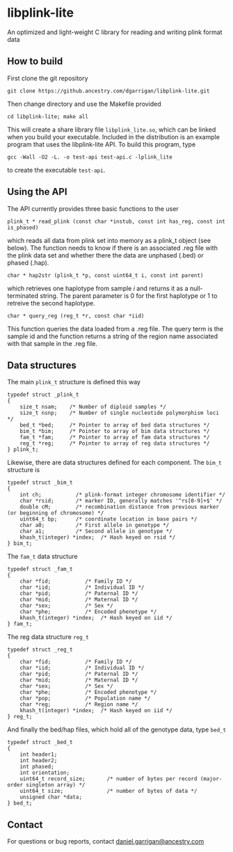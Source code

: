 # libplink-lite

An optimized and light-weight C library for reading and writing plink format data

## How to build

First clone the git repository

```
git clone https://github.ancestry.com/dgarrigan/libplink-lite.git
```

Then change directory and use the Makefile provided

```
cd libplink-lite; make all
```

This will create a share library file `libplink_lite.so`, which can be linked when you build your executable. Included in the distribution is an example program that uses the libplink-lite API. To build this program, type

```
gcc -Wall -O2 -L. -o test-api test-api.c -lplink_lite
```

to create the executable `test-api`.


## Using the API

The API currently provides three basic functions to the user

```
plink_t * read_plink (const char *instub, const int has_reg, const int is_phased)
```

which reads all data from plink set into memory as a plink_t object (see below). The function
needs to know if there is an associated .reg file with the plink data set and whether there the
data are unphased (.bed) or phased (.hap).

```
char * hap2str (plink_t *p, const uint64_t i, const int parent)
```

which retrieves one haplotype from sample *i* and returns it as a null-terminated string. The parent parameter is 0 for the first haplotype or 1 to retreive the second haplotype.

```
char * query_reg (reg_t *r, const char *iid)
```

This function queries the data loaded from a .reg file. The query term is the sample id and the function returns a string of the region name associated with that sample in the .reg file.

## Data structures

The main `plink_t` structure is defined this way

```
typedef struct _plink_t
{
    size_t nsam;    /* Number of diploid samples */
    size_t nsnp;    /* Number of single nucleotide polymorphism loci */
    bed_t *bed;     /* Pointer to array of bed data structures */
    bim_t *bim;     /* Pointer to array of bim data structures */
    fam_t *fam;     /* Pointer to array of fam data structures */
    reg_t *reg;     /* Pointer to array of reg data structures */
} plink_t;
```

Likewise, there are data structures defined for each component. The `bim_t` structure is

```
typedef struct _bim_t
{
    int ch;           /* plink-format integer chromosome identifier */
    char *rsid;       /* marker ID, generally matches '^rs[0-9]+$' */
    double cM;        /* recombination distance from previous marker (or beginning of chromosome) */
    uint64_t bp;      /* coordinate location in base pairs */
    char a0;          /* First allele in genotype */
    char a1;          /* Second allele in genotype */
    khash_t(integer) *index;  /* Hash keyed on rsid */
} bim_t;
```

The `fam_t` data structure

```
typedef struct _fam_t
{
    char *fid;           /* Family ID */
    char *iid;           /* Individual ID */
    char *pid;           /* Paternal ID */
    char *mid;           /* Maternal ID */
    char *sex;           /* Sex */
    char *phe;           /* Encoded phenotype */
    khash_t(integer) *index;  /* Hash keyed on iid */
} fam_t;
```

The reg data structure `reg_t`

```
typedef struct _reg_t
{
    char *fid;           /* Family ID */
    char *iid;           /* Individual ID */
    char *pid;           /* Paternal ID */
    char *mid;           /* Maternal ID */
    char *sex;           /* Sex */
    char *phe;           /* Encoded phenotype */
    char *pop;           /* Population name */
    char *reg;           /* Region name */
    khash_t(integer) *index;  /* Hash keyed on iid */
} reg_t;
```

And finally the bed/hap files, which hold all of the genotype data, type `bed_t`

```
typedef struct _bed_t
{
    int header1;
    int header2;
    int phased;
    int orientation;
    uint64_t record_size;       /* number of bytes per record (major-order singleton array) */
    uint64_t size;              /* number of bytes of data */
    unsigned char *data;
} bed_t;
```

## Contact

For questions or bug reports, contact [daniel.garrigan@ancestry.com](mailto:daniel.garrigan@ancestry.com)
